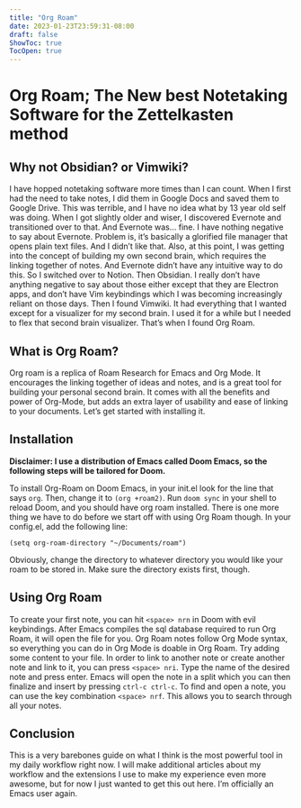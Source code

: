 ```yaml
---
title: "Org Roam"
date: 2023-01-23T23:59:31-08:00
draft: false
ShowToc: true
TocOpen: true
---
```


# Org Roam; The New best Notetaking Software for the Zettelkasten method

## Why not Obsidian? or Vimwiki?

I have hopped notetaking software more times than I can count. When I first had the need to take notes, I did them in Google Docs and saved them to Google Drive. This was terrible, and I have no idea what by 13 year old self was doing. When I got slightly older and wiser, I discovered Evernote and transitioned over to that. And Evernote was&#x2026; fine. I have nothing negative to say about Evernote. Problem is, it&rsquo;s basically a glorified file manager that opens plain text files. And I didn&rsquo;t like that. Also, at this point, I was getting into the concept of building my own second brain, which requires the linking together of notes. And Evernote didn&rsquo;t have any intuitive way to do this. So I switched over to Notion. Then Obsidian. I really don&rsquo;t have anything negative to say about those either except that they are Electron apps, and don&rsquo;t have Vim keybindings which I was becoming increasingly reliant on those days. Then I found Vimwiki. It had everything that I wanted except for a visualizer for my second brain. I used it for a while but I needed to flex that second brain visualizer. That&rsquo;s when I found Org Roam.

## What is Org Roam?

Org roam is a replica of Roam Research for Emacs and Org Mode. It encourages the linking together of ideas and notes, and is a great tool for building your personal second brain. It comes with all the benefits and power of Org-Mode, but adds an extra layer of usability and ease of linking to your documents. Let&rsquo;s get started with installing it.

## Installation

**Disclaimer: I use a distribution of Emacs called Doom Emacs, so the following steps will be tailored for Doom.**

To install Org-Roam on Doom Emacs, in your init.el look for the line that says `org`. Then, change it to `(org +roam2)`. Run `doom sync` in your shell to reload Doom, and you should have org roam installed. There is one more thing we have to do before we start off with using Org Roam though. In your config.el, add the following line:

    (setq org-roam-directory "~/Documents/roam")

Obviously, change the directory to whatever directory you would like your roam to be stored in. Make sure the directory exists first, though.

## Using Org Roam

To create your first note, you can hit `<space> nrn` in Doom with evil keybindings. After Emacs compiles the sql database required to run Org Roam, it will open the file for you. Org Roam notes follow Org Mode syntax, so everything you can do in Org Mode is doable in Org Roam. Try adding some content to your file. In order to link to another note or create another note and link to it, you can press `<space> nri`. Type the name of the desired note and press enter. Emacs will open the note in a split which you can then finalize and insert by pressing `ctrl-c ctrl-c`. To find and open a note, you can use the key combination `<space> nrf`. This allows you to search through all your notes.

## Conclusion

This is a very barebones guide on what I think is the most powerful tool in my daily workflow right now. I will make additional articles about my workflow and the extensions I use to make my experience even more awesome, but for now I just wanted to get this out here. I&rsquo;m officially an Emacs user again.

